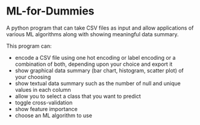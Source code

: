 # ML-for-Dummies
A python program that can take CSV files as input and allow applications of various ML algorithms along with showing meaningful data summary.

This program can:
* encode a CSV file using one hot encoding or label encoding or a combination of both, depending upon your choice and export it
* show graphical data summary (bar chart, histogram, scatter plot) of your choosing
* show textual data summary such as the number of null and unique values in each column
* allow you to select a class that you want to predict
* toggle cross-validation
* show feature importance
* choose an ML algorithm to use
